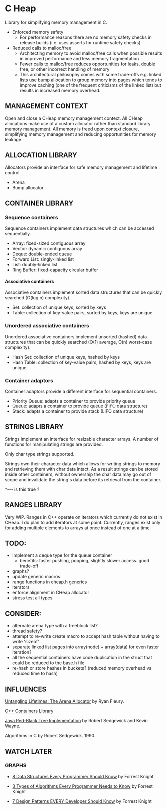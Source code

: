 # C Heap
Library for simplifying memory management in C.

- Enforced memory safety
  - For performance reasons there are no memory safety checks in release builds
  (i.e. uses asserts for runtime safety checks)
- Reduced calls to malloc/free
  - Architecting memory to avoid malloc/free calls when possible results in improved performance 
  and less memory fragmentation
  - Fewer calls to malloc/free reduces opportunities for leaks, double free, or other incorrect handling
  of memory
  - This architectural philosophy comes with some trade-offs e.g. linked lists use bump allocation to 
  group memory into pages which tends to improve caching (one of the frequent criticisms of the
  linked list) but results in increased memory overhead.  

## MANAGEMENT CONTEXT
Open and close a CHeap memory management context.
All CHeap allocations make use of a custom allocator rather than standard library memory management.
All memory is freed upon context closure, simplifying memory management and reducing opportunities for
memory leakage.

## ALLOCATION LIBRARY
Allocators provide an interface for safe memory management and lifetime control.
- Arena
- Bump allocator

## CONTAINER LIBRARY

### Sequence containers
Sequence containers implement data structures which can be accessed sequentially.
- Array: fixed-sized contiguous array
- Vector: dynamic contiguous array
- Deque: double-ended queue
- Forward List: singly-linked list
- List: doubly-linked list
- Ring Buffer: fixed-capacity circular buffer

#### Associative containers
Associative containers implement sorted data structures that can be quickly searched (O(log n) complexity).
- Set: collection of unique keys, sorted by keys
- Table: collection of key-value pairs, sorted by keys, keys are unique

### Unordered associative containers
Unordered associative containers implement unsorted (hashed) data structures that can be quickly searched (O(1) average, O(n) worst-case complexity).
- Hash Set: collection of unique keys, hashed by keys
- Hash Table: collection of key-value pairs, hashed by keys, keys are unique

### Container adaptors
Container adaptors provide a different interface for sequential containers.
- Priority Queue: adapts a container to provide priority queue
- Queue: adapts a container to provide queue (FIFO data structure)
- Stack: adapts a container to provide stack (LIFO data structure)

## STRINGS LIBRARY
Strings implement an interface for resizable character arrays.
A number of functions for manipulating strings are provided.

Only char type strings supported.

Strings own their character data which allows for writing strings to memory and retrieving them with char data intact.
As a result strings can be stored inside other containers, without ownership the char data may go out of scope and 
invalidate the string's data before its retrieval from the container.

^--- is this true ?

## RANGES LIBRARY
Very WIP. Ranges in C++ operate on iterators which currently do not exist in CHeap.
I do plan to add iterators at some point.
Currently, ranges exist only for adding multiple elements to arrays at once instead of one at a time.

## TODO:
- implement a deque type for the queue container
  - benefits: faster pushing, popping, slightly slower access. good trade-off
- graphs?
- update generic macros
- range functions in cheap.h generics
- iterators
- enforce alignment in CHeap allocator
- stress test all types

## CONSIDER:
- alternate arena type with a freeblock list?
- thread safety?
- attempt to re-write create macro to accept hash table without having to write 'sizeof'
- separate linked list pages into array(node) + array(data) for even faster iteration?
- all the sequential containers have code duplication in the struct that could be reduced to the base.h file 
- re-hash or store hashes in buckets? (reduced memory overhead vs reduced time to hash)

## INFLUENCES

[Untangling Lifetimes: The Arena Allocator](https://www.rfleury.com/p/untangling-lifetimes-the-arena-allocator)
by Ryan Fleury.

[C++ Containers Library](https://en.cppreference.com/w/cpp/container)

[Java Red-Black Tree Implementation](https://algs4.cs.princeton.edu/33balanced/RedBlackBST.java.html)
by Robert Sedgewick and Kevin Wayne. 

Algorithms in C by Robert Sedgewick. 1990.

## WATCH LATER

### GRAPHS

- [8 Data Structures Every Programmer Should Know](https://www.youtube.com/watch?v=gxdQiBkidWk)
by Forrest Knight

- [3 Types of Algorithms Every Programmer Needs to Know](https://www.youtube.com/watch?v=Uym4-KhP3Lc)
by Forrest Knight

- [7 Design Patterns EVERY Developer Should Know](https://www.youtube.com/watch?v=BJatgOiiht4)
by Forrest Knight
